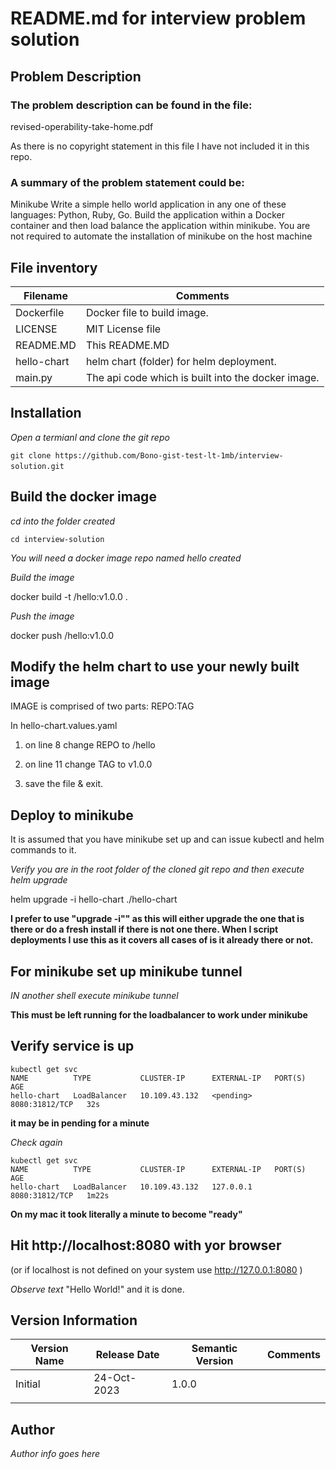 # README.md for interview problem solution

## Problem Description

### The problem description can be found in the file:

revised-operability-take-home.pdf

As there is no copyright statement in this file I have not included it in this repo.

### A summary of the problem statement could be:

Minikube
Write a simple hello world application in any one of these languages: Python, Ruby, Go. Build the application within a Docker container and then load balance the application within minikube.
You are not required to automate the installation of minikube on the host machine

## File inventory

| Filename    | Comments                                           |
| ----------- | -------------------------------------------------- |
| Dockerfile  | Docker file to build image.                        |
| LICENSE     | MIT License file                                   |
| README.MD   | This README.MD                                     |
| hello-chart | helm chart (folder) for helm deployment.           |
| main.py     | The api code which is built into the docker image. |

## Installation

*Open a termianl and clone the git repo*

`git clone https://github.com/Bono-gist-test-lt-1mb/interview-solution.git`     

## Build the docker image

*cd into the folder created*

`cd interview-solution`

*You will need a docker image repo named hello created*

*Build the image*

docker build -t  <your repo path>/hello:v1.0.0 .

*Push the image*

docker push <your repo path>/hello:v1.0.0

## Modify the helm chart to use your newly built image

IMAGE is comprised of two parts: REPO:TAG

In hello-chart.values.yaml 

1. on line 8 change REPO to <your repo path>/hello

2. on line 11 change TAG to v1.0.0

3. save the file & exit.

## Deploy to minikube

It is assumed that you have minikube set up and can issue kubectl and helm commands to it.

*Verify you are in the root folder of the cloned git repo and then execute helm upgrade*

helm upgrade -i  hello-chart ./hello-chart

**I prefer to use "upgrade -i"" as this will either upgrade the one that is there or do a fresh install if there is not one there. When I script deployments I use this as it covers all cases of is it already there or not.**

## For minikube set up minikube tunnel

*IN another shell execute minikube tunnel*

**This must be left running for the loadbalancer to work under minikube**

## Verify service is up
```
kubectl get svc
NAME          TYPE           CLUSTER-IP      EXTERNAL-IP   PORT(S)        AGE
hello-chart   LoadBalancer   10.109.43.132   <pending>     8080:31812/TCP   32s
```
**it may be in pending for a minute**

*Check again*
```
kubectl get svc
NAME          TYPE           CLUSTER-IP      EXTERNAL-IP   PORT(S)        AGE
hello-chart   LoadBalancer   10.109.43.132   127.0.0.1     8080:31812/TCP   1m22s
```
**On my mac it took literally a minute to become "ready"**

## Hit http://localhost:8080 with yor browser

(or if localhost is not defined on your system use http://127.0.0.1:8080 )

*Observe text*  "Hello World!" and it is done.



## Version Information

| Version Name | Release Date | Semantic Version | Comments |
| ------------ | ------------ | ---------------- | -------- |
| Initial      | 24-Oct-2023  | 1.0.0            |          |
|              |              |                  |          |

## Author

*Author info goes here*
